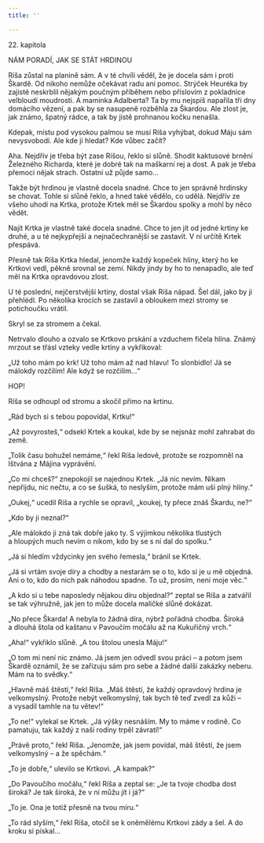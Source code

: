 ```yaml
---
title: ''

---
```


22. kapitola

NÁM PORADÍ, JAK SE STÁT HRDINOU

Ríša zůstal na planině sám. A v té chvíli věděl, že je docela sám i proti Škardě. Od nikoho nemůže očekávat radu ani pomoc. Strýček Heuréka by zajisté neskrblil nějakým poučným příběhem nebo příslovím z pokladnice velbloudí moudrosti. A maminka Adalberta? Ta by mu nejspíš napařila tři dny domácího vězení, a pak by se nasupeně rozběhla za Škardou. Ale zlost je, jak známo, špatný rádce, a tak by jistě prohnanou kočku nenašla.

Kdepak, místu pod vysokou palmou se musí Ríša vyhýbat, dokud Máju sám nevysvobodí. Ale kde ji hledat? Kde vůbec začít?

Aha. Nejdřív je třeba být zase Ríšou, řeklo si slůně. Shodit kaktusové brnění Železného Richarda, které je dobré tak na maškarní rej a dost. A pak je třeba přemoci nějak strach. Ostatní už půjde samo…

Takže být hrdinou je vlastně docela snadné. Chce to jen správně hrdinsky se chovat. Tohle si slůně řeklo, a hned také vědělo, co udělá. Nejdřív ze všeho uhodí na Krtka, protože Krtek měl se Škardou spolky a mohl by něco vědět.

Najít Krtka je vlastně také docela snadné. Chce to jen jít od jedné krtiny ke druhé, a u té nejkypřejší a nejnačechranější se zastavit. V ní určitě Krtek přespává.

Přesně tak Ríša Krtka hledal, jenomže každý kopeček hlíny, který ho ke Krtkovi vedl, pěkně srovnal se zemí. Nikdy jindy by ho to nenapadlo, ale teď měl na Krtka opravdovou zlost.

U té poslední, nejčerstvější krtiny, dostal však Ríša nápad. Šel dál, jako by ji přehlédl. Po několika krocích se zastavil a obloukem mezi stromy se potichoučku vrátil.

Skryl se za stromem a čekal.

Netrvalo dlouho a ozvalo se Krtkovo prskání a vzduchem fičela hlína. Známý mrzout se třásl vzteky vedle krtiny a vykřikoval:

„Už toho mám po krk! Už toho mám až nad hlavu! To slonbidlo! Já se málokdy rozčilím! Ale když se rozčilím…“

HOP!

Ríša se odhoupl od stromu a skočil přímo na krtinu.

„Rád bych si s tebou popovídal, Krtku!“

„Až povyrosteš,“ odsekl Krtek a koukal, kde by se nejsnáz mohl zahrabat do země.

„Tolik času bohužel nemáme,“ řekl Ríša ledově, protože se rozpomněl na Ištvána z Májina vyprávění.

„Co mi chceš?“ znepokojil se najednou Krtek. „Já nic nevím. Nikam nepřijdu, nic nečtu, a co se šušká, to neslyším, protože mám uši plný hlíny.“

„Oukej,“ ucedil Ríša a rychle se opravil, „koukej, ty přece znáš Škardu, ne?“

„Kdo by ji neznal?“

„Ale málokdo ji zná tak dobře jako ty. S výjimkou několika tlustých a hloupých much nevím o nikom, kdo by se s ní dal do spolku.“

„Já si hledím vždycinky jen svého řemesla,“ bránil se Krtek.

„Já si vrtám svoje díry a chodby a nestarám se o to, kdo si je u mě objedná. Ani o to, kdo do nich pak náhodou spadne. To už, prosím, není moje věc.“

„A kdo si u tebe naposledy nějakou díru objednal?“ zeptal se Ríša a zatvářil se tak výhružně, jak jen to může docela maličké slůně dokázat.

„No přece Škarda! A nebyla to žádná díra, nýbrž pořádná chodba. Široká a dlouhá štola od kaštanu v Pavoučím močálu až na Kukuřičný vrch.“

„Aha!“ vykřiklo slůně. „A tou štolou unesla Máju!“

„O tom mi není nic známo. Já jsem jen odvedl svou práci – a potom jsem Škardě oznámil, že se zařizuju sám pro sebe a žádné další zakázky neberu. Mám na to svědky.“

„Hlavně máš štěstí,“ řekl Ríša. „Máš štěstí, že každý opravdový hrdina je velkomyslný. Protože nebýt velkomyslný, tak bych tě teď zvedl za kůži – a vysadil tamhle na tu větev!“

„To ne!“ vylekal se Krtek. „Já výšky nesnáším. My to máme v rodině. Co pamatuju, tak každý z naší rodiny trpěl závratí!“

„Právě proto,“ řekl Ríša. „Jenomže, jak jsem povídal, máš štěstí, že jsem velkomyslný – a že spěchám.“

„To je dobře,“ ulevilo se Krtkovi. „A kampak?“

„Do Pavoučího močálu,“ řekl Ríša a zeptal se: „Je ta tvoje chodba dost široká? Je tak široká, že v ní můžu jít i já?“

„To je. Ona je totiž přesně na tvou míru.“

„To rád slyším,“ řekl Ríša, otočil se k oněmělému Krtkovi zády a šel. A do kroku si pískal…
